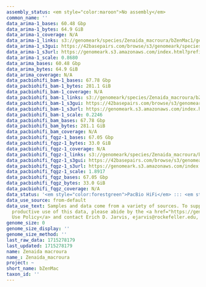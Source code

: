 ```yaml
---
assembly_status: <em style="color:maroon">No assembly</em>
common_name: ''
data_arima-1_bases: 60.48 Gbp
data_arima-1_bytes: 64.9 GiB
data_arima-1_coverage: N/A
data_arima-1_links: s3://genomeark/species/Zenaida_macroura/bZenMac1/genomic_data/arima/<br>
data_arima-1_s3gui: https://42basepairs.com/browse/s3/genomeark/species/Zenaida_macroura/bZenMac1/genomic_data/arima/
data_arima-1_s3url: https://genomeark.s3.amazonaws.com/index.html?prefix=species/Zenaida_macroura/bZenMac1/genomic_data/arima/
data_arima-1_scale: 0.8680
data_arima_bases: 60.48 Gbp
data_arima_bytes: 64.9 GiB
data_arima_coverage: N/A
data_pacbiohifi_bam-1_bases: 67.78 Gbp
data_pacbiohifi_bam-1_bytes: 281.1 GiB
data_pacbiohifi_bam-1_coverage: N/A
data_pacbiohifi_bam-1_links: s3://genomeark/species/Zenaida_macroura/bZenMac1/genomic_data/pacbio_hifi/<br>
data_pacbiohifi_bam-1_s3gui: https://42basepairs.com/browse/s3/genomeark/species/Zenaida_macroura/bZenMac1/genomic_data/pacbio_hifi/
data_pacbiohifi_bam-1_s3url: https://genomeark.s3.amazonaws.com/index.html?prefix=species/Zenaida_macroura/bZenMac1/genomic_data/pacbio_hifi/
data_pacbiohifi_bam-1_scale: 0.2246
data_pacbiohifi_bam_bases: 67.78 Gbp
data_pacbiohifi_bam_bytes: 281.1 GiB
data_pacbiohifi_bam_coverage: N/A
data_pacbiohifi_fqgz-1_bases: 67.05 Gbp
data_pacbiohifi_fqgz-1_bytes: 33.0 GiB
data_pacbiohifi_fqgz-1_coverage: N/A
data_pacbiohifi_fqgz-1_links: s3://genomeark/species/Zenaida_macroura/bZenMac1/genomic_data/pacbio_hifi/<br>
data_pacbiohifi_fqgz-1_s3gui: https://42basepairs.com/browse/s3/genomeark/species/Zenaida_macroura/bZenMac1/genomic_data/pacbio_hifi/
data_pacbiohifi_fqgz-1_s3url: https://genomeark.s3.amazonaws.com/index.html?prefix=species/Zenaida_macroura/bZenMac1/genomic_data/pacbio_hifi/
data_pacbiohifi_fqgz-1_scale: 1.8917
data_pacbiohifi_fqgz_bases: 67.05 Gbp
data_pacbiohifi_fqgz_bytes: 33.0 GiB
data_pacbiohifi_fqgz_coverage: N/A
data_status: '<em style="color:forestgreen">PacBio HiFi</em> ::: <em style="color:forestgreen">Arima</em>'
data_use_source: from-default
data_use_text: Samples and data come from a variety of sources. To support fair and
  productive use of this data, please abide by the <a href="https://genome10k.soe.ucsc.edu/data-use-policies/">Data
  Use Policy</a> and contact Erich D. Jarvis, ejarvis@rockefeller.edu, with any questions.
genome_size: 0
genome_size_display: ''
genome_size_method: ''
last_raw_data: 1715278179
last_updated: 1715278179
name: Zenaida macroura
name_: Zenaida_macroura
project: ~
short_name: bZenMac
taxon_id: ''
---
```

